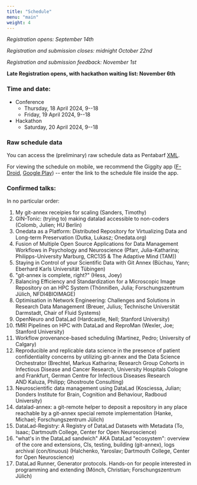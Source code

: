 ```yaml
---
title: "Schedule"
menu: "main"
weight: 4
---
```


*Registration opens: September 14th*

*Registration and submission closes: midnight October 22nd*

*Registration and submission feedback: November 1st*

**Late Registration opens, with hackathon waiting list: November 6th**

### Time and date:

- Conference
  - Thursday, 18 April 2024, 9--18
  - Friday, 19 April 2024, 9--18
- Hackathon
  - Saturday, 20 April 2024, 9--18

### Raw schedule data

You can access the (preliminary) raw schedule data as Pentabarf [XML](/sched/distribits2024.xml).

For viewing the schedule on mobile, we recommend the Giggity app ([F-Droid](https://f-droid.org/packages/net.gaast.giggity/), [Google Play](https://play.google.com/store/apps/details?id=net.gaast.giggity)) -- enter the link to the schedule file inside the app.


### Confirmed talks:

In no particular order:

1. My git-annex receipies for scaling (Sanders, Timothy)
2. GIN-Tonic: (trying to) making datalad accessible to non-coders (Colomb, Julien; HU Berlin)
3. Onedata as a Platform: Distributed Repository for Virtualizing Data and Long-term Preservation (Dutka, Lukasz; Onedata.org)
4. Fusion of Multiple Open Source Applications for Data Management Workflows in Psychology and Neuroscience (Pfarr, Julia-Katharina; Philipps-University Marburg, CRC135 & The Adaptive Mind (TAM))
5. Staying in Control of your Scientific Data with Git Annex (Büchau, Yann; Eberhard Karls Universität Tübingen)
6. "git-annex is complete, right?" (Hess, Joey)
7. Balancing Efficiency and Standardization for a Microscopic Image Repository on an HPC System (Thönnißen, Julia; Forschungszentrum Jülich, NFDI4BIOIMAGE)
8. Optimisation in Network Engineering: Challenges and Solutions in Research Data Management (Breuer, Julius; Technische Universität Darmstadt, Chair of Fluid Systems)
9. OpenNeuro and DataLad (Hardcastle, Nell; Stanford University)
10. fMRI Pipelines on HPC with DataLad and ReproMan (Wexler, Joe; Stanford University)
11. Workflow provenance-based scheduling (Martinez, Pedro; University of Calgary)
12. Reproducible and replicable data science in the presence of patient  confidentiality concerns by utilizing git-annex and the Data Science Orchestrator (Brechtel, Markus Katharina; Research Group Cohorts in Infectious Disease and Cancer Research, University Hospitals Cologne and Frankfurt, German Centre for Infectious Diseases Research AND Kaluza, Philipp; Ghostroute Consulting)
13. Neuroscientific data management using DataLad (Kosciessa, Julian; Donders Institute for Brain, Cognition and Behaviour, Radboud University)
14. datalad-annex: a git-remote helper to deposit a repository in any place reachable by a git-annex special remote implementation (Hanke, Michael; Forschungszentrum Jülich)
15. DataLad-Registry: A Registry of DataLad Datasets with Metadata (To, Isaac; Dartmouth College, Center for Open Neuroscience)
16. "what's in the DataLad sandwich" AKA DataLad "ecosystem": overview of the core and extensions, CIs, testing, building (git-annex), logs archival (con/tinuous) (Halchenko, Yaroslav; Dartmouth College, Center for Open Neuroscience)
17. DataLad Runner, Generator protocols. Hands-on for people interested in programming and extending (Mönch, Christian; Forschungszentrum Jülich)

